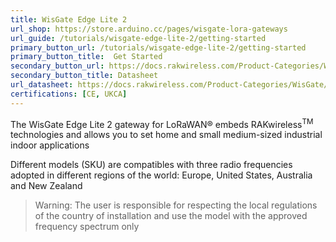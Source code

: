 ```yaml
---
title: WisGate Edge Lite 2
url_shop: https://store.arduino.cc/pages/wisgate-lora-gateways
url_guide: /tutorials/wisgate-edge-lite-2/getting-started
primary_button_url: /tutorials/wisgate-edge-lite-2/getting-started
primary_button_title:  Get Started
secondary_button_url: https://docs.rakwireless.com/Product-Categories/WisGate/RAK7268/Datasheet
secondary_button_title: Datasheet
url_datasheet: https://docs.rakwireless.com/Product-Categories/WisGate/RAK7268/Datasheet
certifications: [CE, UKCA]
---
```


The WisGate Edge Lite 2 gateway for LoRaWAN® embeds RAKwireless<sup>TM</sup> technologies and allows you to set home and small medium-sized industrial indoor applications

Different models (SKU) are compatibles with three radio frequencies adopted in different regions of the world: Europe, United States, Australia and New Zealand

>Warning: The user is responsible for respecting the local regulations of the country of installation and use the model with the approved frequency spectrum only